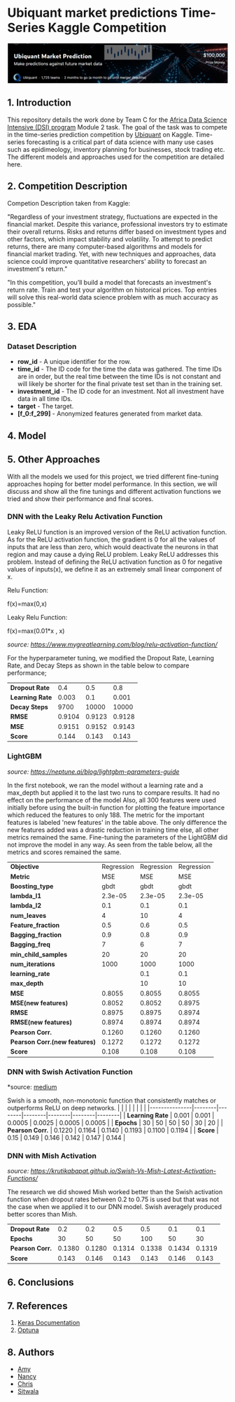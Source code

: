 # Ubiquant market predictions Time-Series Kaggle Competition
![cover](https://github.com/AmyRouillard/DSI-FCANS/blob/development/images/cover_image.png)

## 1. Introduction
This repository details the work done by Team C for the [Africa Data Science Intensive (DSI) program](http://dsi-program.com/) Module 2 task. The goal of the task was to compete in the time-series prediction competition by [Ubiquant](https://www.kaggle.com/c/ubiquant-market-prediction) on Kaggle. Time-series forecasting is a critical part of data science with many use cases such as epidimeology, inventory planning for businesses, stock trading etc. The different models and approaches used for the competition are detailed here.  

## 2. Competition Description
Competion Description taken from Kaggle:

"Regardless of your investment strategy, fluctuations are expected in the financial market. Despite this variance, professional investors try to estimate their overall returns. Risks and returns differ based on investment types and other factors, which impact stability and volatility. To attempt to predict returns, there are many computer-based algorithms and models for financial market trading. Yet, with new techniques and approaches, data science could improve quantitative researchers' ability to forecast an investment's return."

"In this competition, you’ll build a model that forecasts an investment's return rate. Train and test your algorithm on historical prices. Top entries will solve this real-world data science problem with as much accuracy as possible."

## 3. EDA
### Dataset Description
* **row_id** - A unique identifier for the row.
* **time_id** - The ID code for the time the data was gathered. The time IDs are in order, but the real time between the time IDs is not constant and will likely be shorter for the final private test set than in the training set.
* **investment_id** - The ID code for an investment. Not all investment have data in all time IDs.
* **target** - The target.
* **[f_0:f_299]** - Anonymized features generated from market data.

## 4. Model


## 5. Other Approaches 

With all the models we used for this project, we tried different fine-tuning approaches hoping for better model performance. In this section, we will discuss and show all the fine tunings and different activation functions we tried and show their performance and final scores.

### DNN with the Leaky Relu Activation Function

Leaky ReLU function is an improved version of the ReLU activation function. As for the ReLU activation function, the gradient is 0 for all the values of inputs that are less than zero, which would deactivate the neurons in that region and may cause a dying ReLU problem. Leaky ReLU addresses this problem. Instead of defining the ReLU activation function as 0 for negative values of inputs(x), we define it as an extremely small linear component of x.

Relu Function:

  f(x)=max(0,x)

Leaky Relu Function:

   f(x)=max(0.01*x , x)

*source: https://www.mygreatlearning.com/blog/relu-activation-function/*

For the hyperparameter tuning, we modified the Dropout Rate, Learning Rate, and Decay Steps as shown in the table below to compare performance; 

|               |        |        |        | 
|---------------|--------|--------|--------|
| **Dropout Rate**  | 0.4    | 0.5    | 0.8    |  
| **Learning Rate** | 0.003  | 0.1    | 0.001  |   
| **Decay Steps**   | 9700   | 10000  | 10000  |   
|**RMSE**         | 0.9104 | 0.9123 | 0.9128 |   
|**MSE**           | 0.9151 | 0.9152 | 0.9143 |   
| **Score**         | 0.144  | 0.143  | 0.143  |   

### LightGBM

*source: https://neptune.ai/blog/lightgbm-parameters-guide*

In the first notebook, we ran the model without a learning rate and a max_depth but applied it to the last two runs to compare results. It had no effect on the performance of the model
Also, all 300 features were used initially before using the built-in function for plotting the feature importance which reduced the features to only 188. The metric for the important features is labeled 'new features' in the table above. The only difference the new features added was a drastic reduction in training time else, all other metrics remained the same.
Fine-tuning the parameters of the LightGBM did not improve the model in any way. As seen from the table below, all the metrics and scores remained the same.

|                             |             |            |            |
|-----------------------------|-------------|------------|------------|
| **Objective**               |  Regression | Regression | Regression | 
| **Metric**                  |  MSE        | MSE        | MSE        |
| **Boosting_type**           |  gbdt       | gbdt       | gbdt       |
| **lambda_l1**               | 2.3e-05     | 2.3e-05    | 2.3e-05    |   
| **lambda_l2**               | 0.1         | 0.1        | 0.1        |
| **num_leaves**              | 4           | 10         | 4          |
| **Feature_fraction**        | 0.5         | 0.6        | 0.5        | 
| **Bagging_fraction**        | 0.9         | 0.8        | 0.9        |
| **Bagging_freq**            | 7           | 6          | 7          |
| **min_child_samples**       | 20          | 20         | 20         |
| **num_iterations**          | 1000        | 1000       | 1000       |
| **learning_rate**           |             | 0.1        | 0.1        |
| **max_depth**               |             | 10         | 10         |
| **MSE**                     | 0.8055      | 0.8055     | 0.8055     |    
| **MSE(new features)**       | 0.8052      | 0.8052     | 0.8975     |   
| **RMSE**                    | 0.8975      | 0.8975     | 0.8974     |  
| **RMSE(new features)**      | 0.8974      | 0.8974     | 0.8974     | 
| **Pearson Corr.**           | 0.1260      | 0.1260     | 0.1260     | 
| **Pearson Corr.(new features)** | 0.1272      | 0.1272     | 0.1272     |
| **Score**                       | 0.108       | 0.108      | 0.108      |


### DNN with Swish Activation Function

*source: [medium](https://medium.com/@neuralnets/swish-activation-function-by-google-53e1ea86f820#:~:text=Swish%20is%20a%20smooth%2C%20non,that%20actually%20creates%20the%20difference*) 

Swish is a smooth, non-monotonic function that consistently matches or outperforms ReLU on deep networks. 
|               |        |        |        |        |        |        |
|---------------|--------|--------|--------|--------|--------|--------|
| **Learning Rate** | 0.001  | 0.001  | 0.0005 | 0.0025 | 0.0005 | 0.0005 |
| **Epochs**        | 30     | 50     | 50     | 50     | 30     | 20     |
| **Pearson Corr.** | 0.1220 | 0.1164 | 0.1140 | 0.1193 | 0.1100 | 0.1194 |
| **Score**         | 0.15   | 0.149  | 0.146  | 0.142  | 0.147  | 0.144  |


### DNN with Mish Activation

*source: https://krutikabapat.github.io/Swish-Vs-Mish-Latest-Activation-Functions/*

The research we did showed Mish worked better than the Swish activation function when dropout rates between 0.2 to 0.75 is used but that was not the case when we applied it to our DNN model. Swish averagely produced better scores than Mish. 

|               |        |        |        |        |        |        |
|---------------|--------|--------|--------|--------|--------|--------|
|**Dropout Rate**  | 0.2    | 0.2    | 0.5    |   0.5  | 0.1    | 0.1    |
| **Epochs**        | 30     | 50     | 50     |  100   | 50     | 30     |
| **Pearson Corr.** | 0.1380 | 0.1280 | 0.1314 | 0.1338 | 0.1434 | 0.1319 |
| **Score**         | 0.143  | 0.146  | 0.143  | 0.143  | 0.146  | 0.143  |


## 6. Conclusions


## 7. References
1. [Keras Documentation](https://keras.io/api/)
2. [Optuna](https://optuna.readthedocs.io/en/stable/)
## 8. Authors
* [Amy](https://github.com/AmyRouillard)
* [Nancy](https://github.com/NancyArmah)
* [Chris](https://github.com/chrisliti)
* [Sitwala](https://github.com/SitwalaM)

